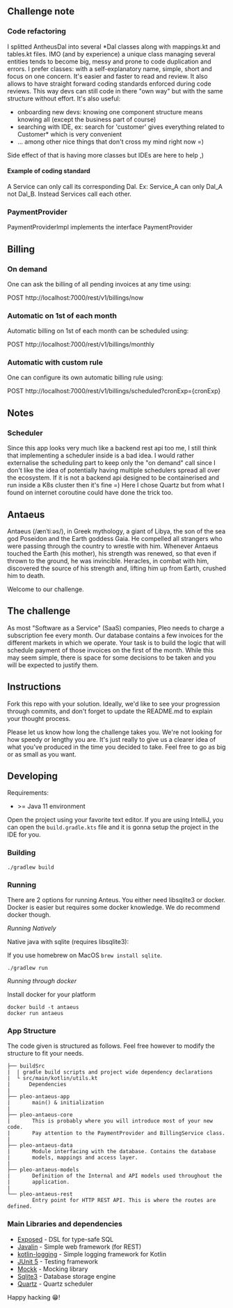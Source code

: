 ## Challenge note

### Code refactoring
I splitted AntheusDal into several *Dal classes along with mappings.kt and tables.kt files.
IMO (and by experience) a unique class managing several entities tends to become big, messy and prone to code duplication and errors.
I prefer classes: with a self-explanatory name, simple, short and focus on one concern. It's easier and faster to read and review.
It also allows to have straight forward coding standards enforced during code reviews. This way devs can still code in there "own way"
but with the same structure without effort.
It's also useful: 
- onboarding new devs: knowing one component structure means knowing all (except the business part of course) 
- searching with IDE, ex: search for 'customer' gives everything related to Customer* which is very convenient
- ... among other nice things that don't cross my mind right now =)

Side effect of that is having more classes but IDEs are here to help ,)

#### Example of coding standard
A Service can only call its corresponding Dal. Ex: Service_A can only Dal_A not Dal_B.
Instead Services call each other.

### PaymentProvider
PaymentProviderImpl implements the interface PaymentProvider

## Billing

### On demand
One can ask the billing of all pending invoices at any time using:

POST http://localhost:7000/rest/v1/billings/now

### Automatic on 1st of each month 
Automatic billing on 1st of each month can be scheduled using:

POST http://localhost:7000/rest/v1/billings/monthly

### Automatic with custom rule
One can configure its own automatic billing rule using:

POST http://localhost:7000/rest/v1/billings/scheduled?cronExp={cronExp}

## Notes

### Scheduler
Since this app looks very much like a backend rest api too me,
I still think that implementing a scheduler inside is a bad idea.
I would rather externalise the scheduling part to keep only the "on demand" call since
I don't like the idea of potentially having multiple schedulers spread all over the ecosystem.
If it is not a backend api designed to be containerised and run inside a K8s cluster then it's fine =)
Here I chose Quartz but from what I found on internet coroutine could have done the trick too.

## Antaeus

Antaeus (/ænˈtiːəs/), in Greek mythology, a giant of Libya, the son of the sea god Poseidon and the Earth goddess Gaia. He compelled all strangers who were passing through the country to wrestle with him. Whenever Antaeus touched the Earth (his mother), his strength was renewed, so that even if thrown to the ground, he was invincible. Heracles, in combat with him, discovered the source of his strength and, lifting him up from Earth, crushed him to death.

Welcome to our challenge.

## The challenge

As most "Software as a Service" (SaaS) companies, Pleo needs to charge a subscription fee every month. Our database contains a few invoices for the different markets in which we operate. Your task is to build the logic that will schedule payment of those invoices on the first of the month. While this may seem simple, there is space for some decisions to be taken and you will be expected to justify them.

## Instructions

Fork this repo with your solution. Ideally, we'd like to see your progression through commits, and don't forget to update the README.md to explain your thought process.

Please let us know how long the challenge takes you. We're not looking for how speedy or lengthy you are. It's just really to give us a clearer idea of what you've produced in the time you decided to take. Feel free to go as big or as small as you want.

## Developing

Requirements:
- \>= Java 11 environment

Open the project using your favorite text editor. If you are using IntelliJ, you can open the `build.gradle.kts` file and it is gonna setup the project in the IDE for you.

### Building

```
./gradlew build
```

### Running

There are 2 options for running Anteus. You either need libsqlite3 or docker. Docker is easier but requires some docker knowledge. We do recommend docker though.

*Running Natively*

Native java with sqlite (requires libsqlite3):

If you use homebrew on MacOS `brew install sqlite`.

```
./gradlew run
```

*Running through docker*

Install docker for your platform

```
docker build -t antaeus
docker run antaeus
```

### App Structure
The code given is structured as follows. Feel free however to modify the structure to fit your needs.
```
├── buildSrc
|  | gradle build scripts and project wide dependency declarations
|  └ src/main/kotlin/utils.kt 
|      Dependencies
|
├── pleo-antaeus-app
|       main() & initialization
|
├── pleo-antaeus-core
|       This is probably where you will introduce most of your new code.
|       Pay attention to the PaymentProvider and BillingService class.
|
├── pleo-antaeus-data
|       Module interfacing with the database. Contains the database 
|       models, mappings and access layer.
|
├── pleo-antaeus-models
|       Definition of the Internal and API models used throughout the
|       application.
|
└── pleo-antaeus-rest
        Entry point for HTTP REST API. This is where the routes are defined.
```

### Main Libraries and dependencies
* [Exposed](https://github.com/JetBrains/Exposed) - DSL for type-safe SQL
* [Javalin](https://javalin.io/) - Simple web framework (for REST)
* [kotlin-logging](https://github.com/MicroUtils/kotlin-logging) - Simple logging framework for Kotlin
* [JUnit 5](https://junit.org/junit5/) - Testing framework
* [Mockk](https://mockk.io/) - Mocking library
* [Sqlite3](https://sqlite.org/index.html) - Database storage engine
* [Quartz](http://www.quartz-scheduler.org/) - Quartz scheduler

Happy hacking 😁!
